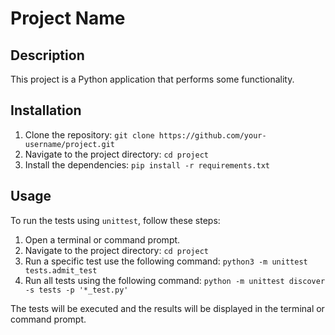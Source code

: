 # Project Name

## Description

This project is a Python application that performs some functionality.

## Installation

1. Clone the repository: `git clone https://github.com/your-username/project.git`
2. Navigate to the project directory: `cd project`
3. Install the dependencies: `pip install -r requirements.txt`

## Usage

To run the tests using `unittest`, follow these steps:

1. Open a terminal or command prompt.
2. Navigate to the project directory: `cd project`
3. Run a specific test use the following command: `python3 -m unittest tests.admit_test`
4. Run all tests using the following command: `python -m unittest discover -s tests -p '*_test.py'`

The tests will be executed and the results will be displayed in the terminal or command prompt.
